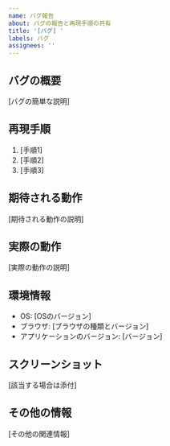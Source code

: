 ```yaml
---
name: バグ報告
about: バグの報告と再現手順の共有
title: '[バグ] '
labels: バグ
assignees: ''
---
```


## バグの概要
[バグの簡単な説明]

## 再現手順
1. [手順1]
2. [手順2]
3. [手順3]

## 期待される動作
[期待される動作の説明]

## 実際の動作
[実際の動作の説明]

## 環境情報
- OS: [OSのバージョン]
- ブラウザ: [ブラウザの種類とバージョン]
- アプリケーションのバージョン: [バージョン]

## スクリーンショット
[該当する場合は添付]

## その他の情報
[その他の関連情報] 